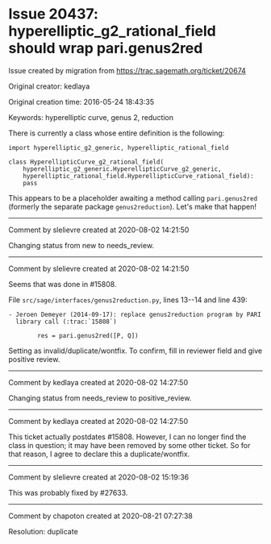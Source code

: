 # Issue 20437: hyperelliptic_g2_rational_field should wrap pari.genus2red

Issue created by migration from https://trac.sagemath.org/ticket/20674

Original creator: kedlaya

Original creation time: 2016-05-24 18:43:35

Keywords: hyperelliptic curve, genus 2, reduction

There is currently a class whose entire definition is the following:

```
import hyperelliptic_g2_generic, hyperelliptic_rational_field

class HyperellipticCurve_g2_rational_field(
    hyperelliptic_g2_generic.HyperellipticCurve_g2_generic,
    hyperelliptic_rational_field.HyperellipticCurve_rational_field):
    pass
```

This appears to be a placeholder awaiting a method calling `pari.genus2red` (formerly the separate package `genus2reduction`). Let's make that happen!


---

Comment by slelievre created at 2020-08-02 14:21:50

Changing status from new to needs_review.


---

Comment by slelievre created at 2020-08-02 14:21:50

Seems that was done in #15808.

File `src/sage/interfaces/genus2reduction.py`, lines 13--14 and line 439:


```
- Jeroen Demeyer (2014-09-17): replace genus2reduction program by PARI
  library call (:trac:`15808`)
```


```
        res = pari.genus2red([P, Q])
```


Setting as invalid/duplicate/wontfix. To confirm,
fill in reviewer field and give positive review.


---

Comment by kedlaya created at 2020-08-02 14:27:50

Changing status from needs_review to positive_review.


---

Comment by kedlaya created at 2020-08-02 14:27:50

This ticket actually postdates #15808. However, I can no longer find the class in question; it may have been removed by some other ticket. So for that reason, I agree to declare this a duplicate/wontfix.


---

Comment by slelievre created at 2020-08-02 15:19:36

This was probably fixed by #27633.


---

Comment by chapoton created at 2020-08-21 07:27:38

Resolution: duplicate

